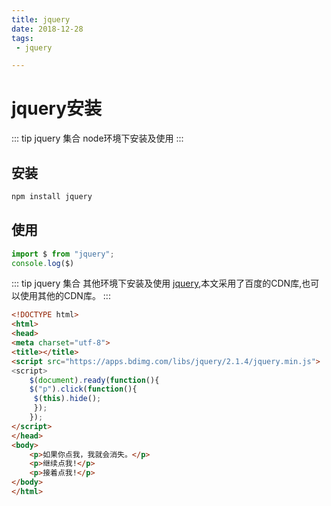 ```yaml
--- 
title: jquery
date: 2018-12-28
tags: 
 - jquery

---
```

# jquery安装

::: tip jquery 集合
node环境下安装及使用
:::
## 安装
```sh
npm install jquery
```
## 使用

```js
import $ from "jquery";
console.log($)
```
::: tip jquery 集合
其他环境下安装及使用 [jquery](https://jquery.com/download/),本文采用了百度的CDN库,也可以使用其他的CDN库。
:::

```html
<!DOCTYPE html>
<html>
<head>
<meta charset="utf-8">
<title></title>
<script src="https://apps.bdimg.com/libs/jquery/2.1.4/jquery.min.js">
<script>
    $(document).ready(function(){
    $("p").click(function(){
     $(this).hide();
     });
    });
</script>
</head>
<body>
    <p>如果你点我，我就会消失。</p>
    <p>继续点我!</p>
    <p>接着点我!</p>
</body>
</html>

```
